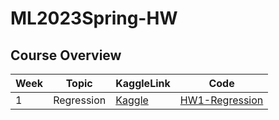 # ML2023Spring-HW

## Course Overview

|Week| Topic                     | KaggleLink                                      |Code                                     |
|-----|---------------------------|--------------------------------------------------|--------------------------------------------------|
|  1  | Regression | [Kaggle](https://www.kaggle.com/competitions/ml2023spring-hw1) |[HW1-Regression](https://github.com/xerice58995/ML2023Spring-HW/blob/main/HW/HW1/ML2023Spring_HW1.ipynb)
